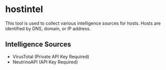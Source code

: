 # hostintel

This tool is used to collect various intelligence sources for hosts.
Hosts are identified by DNS, domain, or IP address.

## Intelligence Sources

   - VirusTotal (Private API Key Required)
   - NeutrinoAPI (API Key Required)
   



